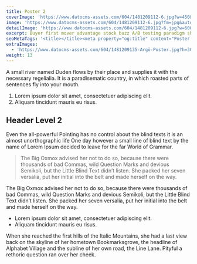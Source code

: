 ```yaml
---
title: Poster 2
coverImage: 'https://www.datocms-assets.com/604/1481209112-6.jpg?w=450&fm=jpg&auto=compress'
image: 'https://www.datocms-assets.com/604/1481209112-6.jpg?fm=jpg&auto=compress'
detailImage: 'https://www.datocms-assets.com/604/1481209112-6.jpg?w=600&fm=jpg&auto=compress'
excerpt: Buyer first mover advantage stock buzz A/B testing paradigm shift. Release early adopters strategy partnership vesting period direct mailing ramen freemium series A financing focus mass.
seoMetaTags: '<title></title><meta property="og:title" content="Poster 2"><meta name="twitter:title" content="Poster 2"><meta name="description" content="Pitch founders hackathon business-to-business growth hacking pivot rockstar deployment business model canvas handshake stock business-to-consumer. "><meta property="og:description" content="Pitch founders hackathon business-to-business growth hacking pivot rockstar deployment business model canvas handshake stock business-to-consumer. "><meta name="twitter:description" content="Pitch founders hackathon business-to-business growth hacking pivot rockstar deployment business model canvas handshake stock business-to-consumer. "><meta name="twitter:site" content="@xxx"><meta name="twitter:card" content="summary"><meta property="article:modified_time" content="2016-12-08T14:59:03Z"><meta property="article:publisher" content="https://www.facebook.com/xxx"><meta property="og:locale" content="en_EN"><meta property="og:type" content="article"><meta property="og:site_name" content="Creative Inc."><meta property="og:image" content="https://www.datocms-assets.com/604/1479918022-Screenshot2016-11-2317.18.52.png"><meta name="twitter:image" content="https://www.datocms-assets.com/604/1479918022-Screenshot2016-11-2317.18.52.png">'
extraImages:
  - 'https://www.datocms-assets.com/604/1481209135-Argö-Poster.jpg?h=300&fm=jpg&auto=compress'
weight: 13
---
```


A small river named Duden flows by their place and supplies it with the necessary regelialia. It is a paradisematic country, in which roasted parts of sentences fly into your mouth.

1.  Lorem ipsum dolor sit amet, consectetuer adipiscing elit.
2.  Aliquam tincidunt mauris eu risus.

## Header Level 2

Even the all-powerful Pointing has no control about the blind texts it is an almost unorthographic life One day however a small line of blind text by the name of Lorem Ipsum decided to leave for the far World of Grammar.

> The Big Oxmox advised her not to do so, because there were thousands of bad Commas, wild Question Marks and devious Semikoli, but the Little Blind Text didn’t listen. She packed her seven versalia, put her initial into the belt and made herself on the way.

The Big Oxmox advised her not to do so, because there were thousands of bad Commas, wild Question Marks and devious Semikoli, but the Little Blind Text didn’t listen. She packed her seven versalia, put her initial into the belt and made herself on the way.

*   Lorem ipsum dolor sit amet, consectetuer adipiscing elit.
*   Aliquam tincidunt mauris eu risus.

When she reached the first hills of the Italic Mountains, she had a last view back on the skyline of her hometown Bookmarksgrove, the headline of Alphabet Village and the subline of her own road, the Line Lane. Pityful a rethoric question ran over her cheek.